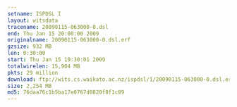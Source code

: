 ```yaml
---
setname: ISPDSL I
layout: witsdata
tracename: 20090115-063000-0.dsl
end: Thu Jan 15 20:00:00 2009
originalname: 20090115-063000-0.dsl.erf
gzsize: 932 MB
len: 0:30:00
start: Thu Jan 15 19:30:01 2009
totalwirelen: 15,904 MB
pkts: 29 million
download: ftp://wits.cs.waikato.ac.nz/ispdsl/1/20090115-063000-0.dsl.erf.gz
size: 2,254 MB
md5: 76daa76c1b5ba17e0767d0820f8f1c09
---
```

